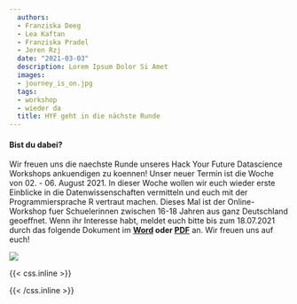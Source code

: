```yaml
---
  authors:
  - Franziska Deeg
  - Lea Kaftan
  - Franziska Pradel
  - Jeren Rzj
  date: "2021-03-03"
  description: Lorem Ipsum Dolor Si Amet
  images:
  - journey_is_on.jpg
  tags:
  - workshop
  - wieder da
  title: HYF geht in die nächste Runde
---
```

  

#### Bist du dabei?
<!--more-->
Wir freuen uns die naechste Runde unseres Hack Your Future Datascience Workshops ankuendigen zu koennen! Unser neuer Termin ist die Woche von 02. - 06. August 2021. In dieser Woche wollen wir euch wieder erste Einblicke in die Datenwissenschaften vermitteln und euch mit der Programmiersprache R vertraut machen. Dieses Mal ist der Online-Workshop fuer Schuelerinnen zwischen 16-18 Jahren aus ganz Deutschland geoeffnet. Wenn ihr Interesse habt, meldet euch bitte bis zum 18.07.2021 durch das folgende Dokument im **[Word](https://www.dropbox.com/s/91z9nal5l2za1lr/Anmeldeformular.docx?dl=0) oder [PDF](https://www.dropbox.com/s/iw5kjuv6zzt1f4r/Anmeldeformular.pdf?dl=0)** an. Wir freuen uns auf euch!
  

![](/post/ergebnisse_files/journey_is_on.jpg)


{{< css.inline >}}
<style>
.canon { background: white; width: 100%; height: auto;}
</style>
{{< /css.inline >}}

